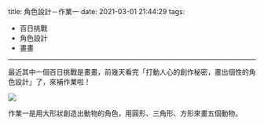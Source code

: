 title: 角色設計－作業一
date: 2021-03-01 21:44:29
tags:
- 百日挑戰
- 角色設計
- 畫畫
---

最近其中一個百日挑戰是畫畫，前幾天看完「打動人心的創作秘密，畫出個性的角色設計」了，來補作業啦！

<img src="/images/20210301-chracter-design-hw1.jpg">

作業一是用大形狀創造出動物的角色，用圓形、三角形、方形來畫五個動物。
